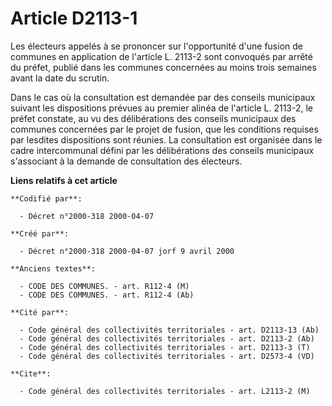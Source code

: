 # Article D2113-1

Les électeurs appelés à se prononcer sur l'opportunité d'une fusion de communes en application de l'article L. 2113-2 sont
convoqués par arrêté du préfet, publié dans les communes concernées au moins trois semaines avant la date du scrutin.

Dans le cas où la consultation est demandée par des conseils municipaux suivant les dispositions prévues au premier alinéa de
l'article L. 2113-2, le préfet constate, au vu des délibérations des conseils municipaux des communes concernées par le
projet de fusion, que les conditions requises par lesdites dispositions sont réunies. La consultation est organisée dans le
cadre intercommunal défini par les délibérations des conseils municipaux s'associant à la demande de consultation des
électeurs.

**Liens relatifs à cet article**

	**Codifié par**:

	  - Décret n°2000-318 2000-04-07

	**Créé par**:

	  - Décret n°2000-318 2000-04-07 jorf 9 avril 2000

	**Anciens textes**:

	  - CODE DES COMMUNES. - art. R112-4 (M)
	  - CODE DES COMMUNES. - art. R112-4 (Ab)

	**Cité par**:

	  - Code général des collectivités territoriales - art. D2113-13 (Ab)
	  - Code général des collectivités territoriales - art. D2113-2 (Ab)
	  - Code général des collectivités territoriales - art. D2113-3 (T)
	  - Code général des collectivités territoriales - art. D2573-4 (VD)

	**Cite**:

	  - Code général des collectivités territoriales - art. L2113-2 (M)
